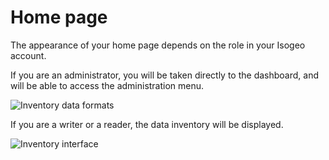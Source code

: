 # Home page

The appearance of your home page depends on the role in your Isogeo account.

If you are an administrator, you will be taken directly to the dashboard, and will be able to access the administration menu.

![Inventory data formats](/assets/tdb_formats.png "Home page for administrators")

If you are a writer or a reader, the data inventory will be displayed.

![Inventory interface](/assets/inv_global.png "Home page for writers/readers ")
